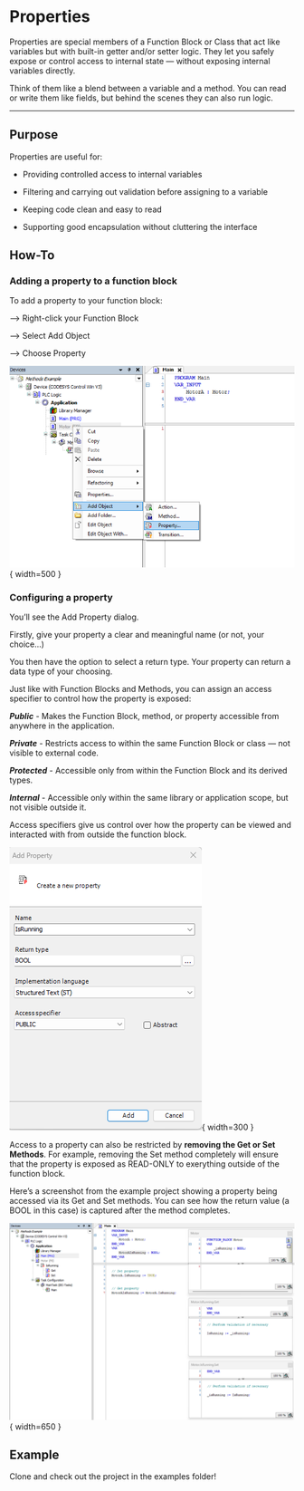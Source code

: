 # Properties

Properties are special members of a Function Block or Class that act like variables but with built-in getter and/or setter logic. They let you safely expose or control access to internal state — without exposing internal variables directly.

Think of them like a blend between a variable and a method. You can read or write them like fields, but behind the scenes they can also run logic.

---

## Purpose

Properties are useful for:

- Providing controlled access to internal variables

- Filtering and carrying out validation before assigning to a variable

- Keeping code clean and easy to read

- Supporting good encapsulation without cluttering the interface

## How-To

### Adding a property to a function block
To add a property to your function block:

--> Right-click your Function Block

--> Select Add Object

--> Choose Property

![Insert POU](/private/images/Properties/add-property.png){ width=500 }


### Configuring a property

You’ll see the Add Property dialog.

Firstly, give your property a clear and meaningful name (or not, your choice...)

You then have the option to select a return type. Your property can return a data type of your choosing.

Just like with Function Blocks and Methods, you can assign an access specifier to control how the property is exposed:

***Public*** - Makes the Function Block, method, or property accessible from anywhere in the application.

***Private*** - Restricts access to within the same Function Block or class — not visible to external code.

***Protected*** - Accessible only from within the Function Block and its derived types.

***Internal*** - Accessible only within the same library or application scope, but not visible outside it.

Access specifiers give us control over how the property can be viewed and interacted with from outside the function block.


![Insert POU](/private/images/Properties/configure.png){ width=300 }

Access to a property can also be restricted by **removing the Get or Set Methods**. For example, removing the Set method completely will ensure that the property is exposed as READ-ONLY to exerything outside of the function block.


Here’s a screenshot from the example project showing a property being accessed via its Get and Set methods. You can see how the return value (a BOOL in this case) is captured after the method completes.

![Insert POU](/private/images/Properties/using-properties.png){ width=650 }


## Example

Clone and check out the project in the examples folder!